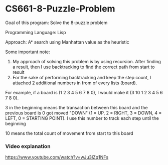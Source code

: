 # CS661-8-Puzzle-Problem

Goal of this program: Solve the 8-puzzle problem

Programming Language: Lisp

Approach: A* search using Manhattan value as the heuristic


Some important note:
1. My approach of solving this problem is by using recursion. After finding a result, then I use backtracking to find the correct path from start to result
2. For the sake of performing backtracking and keep the step count, I attached 2 additional numbers in from of every lists (board).

For example, if a board is (1 2 3 4 5 6 7 8 0), I would make it (3 10 1 2 3 4 5 6 7 8 0). 

3 in the beginning means the transaction between this board and the previous board is 0 got moved "DOWN" (1 = UP, 2 = RIGHT, 3 = DOWN, 4 = LEFT, 0 = STARTING POINT). I use this number to track each step until the beginning

10 means the total count of movement from start to this board

### Video explanation

https://www.youtube.com/watch?v=wJu3IZq1NFs
